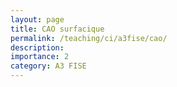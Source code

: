 ```yaml
---
layout: page
title: CAO surfacique
permalink: /teaching/ci/a3fise/cao/
description: 
importance: 2
category: A3 FISE
---
```

